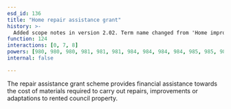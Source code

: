 ```yaml
---
esd_id: 136
title: "Home repair assistance grant"
history: >-
  Added scope notes in version 2.02. Term name changed from 'Home improvements - home repair assistance grant' to 'Housing - improvements - home repair assistance grant' in version 3.00. Name changed to 'Home repair assistance grant' in version 4.00.
function: 124
interactions: [0, 7, 8]
powers: [980, 980, 980, 981, 981, 981, 984, 984, 984, 984, 985, 985, 985, 986, 986, 986, 986, 987, 987, 987, 988, 988, 988, 989, 989, 989, 991, 991, 991, 992, 992, 992, 993, 993, 993, 994, 994, 994, 995, 995, 995, 1923, 1923, 1924, 1924, 1924]
internal: false

---
```


The repair assistance grant scheme provides financial assistance towards the cost of materials required to carry out repairs, improvements or adaptations to rented council property.

